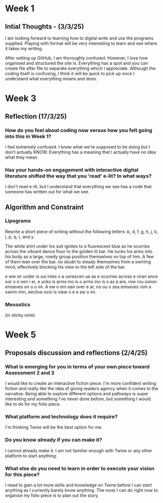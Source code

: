 # Week 1
## Intial Thoughts - (3/3/25)
I am looking forward to learning how to digital write and use the programs supplied. Playing with format will be very interesting to learn and see where it takes my writing.

After setting up GitHub, I am thoroughly confused. However, I love how organised and structured the site is. Everything has a spot and you can create file after file to separate everything which I appreciate. Although the coding itself is confusing, I think it will be quick to pick up once I understand what everything means and does.
  
# Week 3
## Reflection (17/3/25)

### How do you feel about coding now versus how you felt going into this in Week 1?

I feel extremely confused. I know what we're supposed to be doing but I don't actually KNOW. Everything has a meaning that I actually have no idea what they mean.

### Has your hands-on engagement with interactive digital literature shifted the way that you 'read' e-lit? In what ways?

I don't read e-lit, but I understand that everything we see has a code that someone has written out for what we see. 

## Algorithm and Constraint
### Lipograms
Rewrite a short piece of writing without the following letters: b, d, f, g, h, j, k, l, p, q, t, and y.

The white shirt under his suit ignites to a fluorescent blue as he scurries across the vibrant dance floor to the golden lit bar. He tucks his arms into his body as a large, rowdy group position themselves on top of him. A few of them lean over the bar, no doubt to steady themselves from a swirling mind, effectively blocking his view to the left side of the bar.

e wie sir under is sui inies o a uorescen ue as e scurries across e viran ance oor o e oen i ar, e ucks is arms ino is o arms ino is o as a are, row rou osiion emseves on o o im. A ew o em ean over e ar, no ou o sea emseves rom a swirin min, eective ocin is view o e e sie o im.

### Mesostics
(in sticky note)
        
# Week 5
## Proposals discussion and reflections (2/4/25)

### What is emerging for you in terms of your own piece toward Assessment 2 and 3

I would like to create an interactive fiction piece. I'm more confident writing fiction and really like the idea of giving readers agency when it comes to the narrative. Being able to explore different options and pathways is super interesting and something I've never done before, but something I would like to do for my folio piece.

### What platform and technology does it require?

I'm thinking Twine will be the best option for me.

### Do you know already if you can make it?

I cannot already make it. I am not familiar enough with Twine or any other platform to start anything.

### What else do you need to learn in order to execute your vision for this piece?

I need to gain a lot more skills and knowledge on Twine before I can start anything as I currently barely know anything. The most I can do right now to organise my folio piece is to plan out the story.

